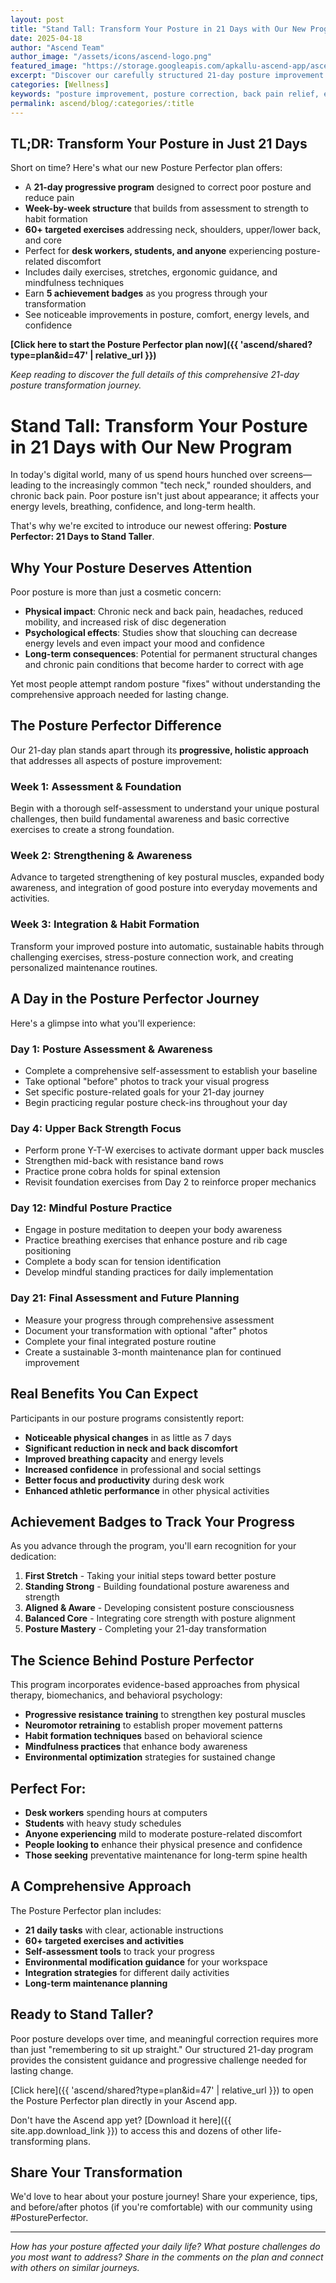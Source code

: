 ```yaml
---
layout: post
title: "Stand Tall: Transform Your Posture in 21 Days with Our New Program"
date: 2025-04-18
author: "Ascend Team"
author_image: "/assets/icons/ascend-logo.png"
featured_image: "https://storage.googleapis.com/apkallu-ascend-app/ascend/badges/ascend_team/posture_perfector_aligned_&_aware.jpeg"
excerpt: "Discover our carefully structured 21-day posture improvement plan designed to address modern postural challenges through targeted exercises, stretches, and mindfulness techniques that will have you standing taller and feeling better in just three weeks."
categories: [Wellness]
keywords: "posture improvement, posture correction, back pain relief, ergonomics, desk posture, posture exercises, posture awareness, spine health, better posture, posture transformation"
permalink: ascend/blog/:categories/:title
---
```


## TL;DR: Transform Your Posture in Just 21 Days
Short on time? Here's what our new Posture Perfector plan offers:
- A **21-day progressive program** designed to correct poor posture and reduce pain
- **Week-by-week structure** that builds from assessment to strength to habit formation
- **60+ targeted exercises** addressing neck, shoulders, upper/lower back, and core
- Perfect for **desk workers, students, and anyone** experiencing posture-related discomfort
- Includes daily exercises, stretches, ergonomic guidance, and mindfulness techniques
- Earn **5 achievement badges** as you progress through your transformation
- See noticeable improvements in posture, comfort, energy levels, and confidence

**[Click here to start the Posture Perfector plan now]({{ 'ascend/shared?type=plan&id=47' | relative_url }})**

*Keep reading to discover the full details of this comprehensive 21-day posture transformation journey.*

# Stand Tall: Transform Your Posture in 21 Days with Our New Program

In today's digital world, many of us spend hours hunched over screens—leading to the increasingly common "tech neck," rounded shoulders, and chronic back pain. Poor posture isn't just about appearance; it affects your energy levels, breathing, confidence, and long-term health.

That's why we're excited to introduce our newest offering: **Posture Perfector: 21 Days to Stand Taller**.

## Why Your Posture Deserves Attention

Poor posture is more than just a cosmetic concern:

- **Physical impact**: Chronic neck and back pain, headaches, reduced mobility, and increased risk of disc degeneration
- **Psychological effects**: Studies show that slouching can decrease energy levels and even impact your mood and confidence
- **Long-term consequences**: Potential for permanent structural changes and chronic pain conditions that become harder to correct with age

Yet most people attempt random posture "fixes" without understanding the comprehensive approach needed for lasting change.

## The Posture Perfector Difference

Our 21-day plan stands apart through its **progressive, holistic approach** that addresses all aspects of posture improvement:

### Week 1: Assessment & Foundation
Begin with a thorough self-assessment to understand your unique postural challenges, then build fundamental awareness and basic corrective exercises to create a strong foundation.

### Week 2: Strengthening & Awareness
Advance to targeted strengthening of key postural muscles, expanded body awareness, and integration of good posture into everyday movements and activities.

### Week 3: Integration & Habit Formation
Transform your improved posture into automatic, sustainable habits through challenging exercises, stress-posture connection work, and creating personalized maintenance routines.

## A Day in the Posture Perfector Journey

Here's a glimpse into what you'll experience:

### Day 1: Posture Assessment & Awareness
- Complete a comprehensive self-assessment to establish your baseline
- Take optional "before" photos to track your visual progress
- Set specific posture-related goals for your 21-day journey
- Begin practicing regular posture check-ins throughout your day

### Day 4: Upper Back Strength Focus
- Perform prone Y-T-W exercises to activate dormant upper back muscles
- Strengthen mid-back with resistance band rows
- Practice prone cobra holds for spinal extension
- Revisit foundation exercises from Day 2 to reinforce proper mechanics

### Day 12: Mindful Posture Practice
- Engage in posture meditation to deepen your body awareness
- Practice breathing exercises that enhance posture and rib cage positioning
- Complete a body scan for tension identification
- Develop mindful standing practices for daily implementation

### Day 21: Final Assessment and Future Planning
- Measure your progress through comprehensive assessment
- Document your transformation with optional "after" photos
- Complete your final integrated posture routine
- Create a sustainable 3-month maintenance plan for continued improvement

## Real Benefits You Can Expect

Participants in our posture programs consistently report:

- **Noticeable physical changes** in as little as 7 days
- **Significant reduction in neck and back discomfort**
- **Improved breathing capacity** and energy levels
- **Increased confidence** in professional and social settings
- **Better focus and productivity** during desk work
- **Enhanced athletic performance** in other physical activities

## Achievement Badges to Track Your Progress

As you advance through the program, you'll earn recognition for your dedication:

1. **First Stretch** - Taking your initial steps toward better posture
2. **Standing Strong** - Building foundational posture awareness and strength
3. **Aligned & Aware** - Developing consistent posture consciousness
4. **Balanced Core** - Integrating core strength with posture alignment
5. **Posture Mastery** - Completing your 21-day transformation

## The Science Behind Posture Perfector

This program incorporates evidence-based approaches from physical therapy, biomechanics, and behavioral psychology:

- **Progressive resistance training** to strengthen key postural muscles
- **Neuromotor retraining** to establish proper movement patterns
- **Habit formation techniques** based on behavioral science
- **Mindfulness practices** that enhance body awareness
- **Environmental optimization** strategies for sustained change

## Perfect For:

- **Desk workers** spending hours at computers
- **Students** with heavy study schedules
- **Anyone experiencing** mild to moderate posture-related discomfort
- **People looking to** enhance their physical presence and confidence
- **Those seeking** preventative maintenance for long-term spine health

## A Comprehensive Approach

The Posture Perfector plan includes:
- **21 daily tasks** with clear, actionable instructions
- **60+ targeted exercises and activities**
- **Self-assessment tools** to track your progress
- **Environmental modification guidance** for your workspace
- **Integration strategies** for different daily activities
- **Long-term maintenance planning**

## Ready to Stand Taller?

Poor posture develops over time, and meaningful correction requires more than just "remembering to sit up straight." Our structured 21-day program provides the consistent guidance and progressive challenge needed for lasting change.

[Click here]({{ 'ascend/shared?type=plan&id=47' | relative_url }}) to open the Posture Perfector plan directly in your Ascend app.

Don't have the Ascend app yet? [Download it here]({{ site.app.download_link }}) to access this and dozens of other life-transforming plans.

## Share Your Transformation

We'd love to hear about your posture journey! Share your experience, tips, and before/after photos (if you're comfortable) with our community using #PosturePerfector.

---

*How has your posture affected your daily life? What posture challenges do you most want to address? Share in the comments on the plan and connect with others on similar journeys.*